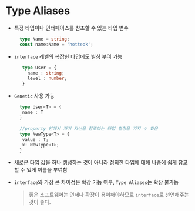 # Type Aliases

-  특정 타입이나 인터페이스를 참조할 수 있는 타입 변수

    ```ts
      type Name = string;
      const name:Name = 'hotteok';
    ```

- `interface` 레벨의 복잡한 타입에도 별칭 부여 가능
   ```ts
      type User = {
        name : string;
        level : number;
      }
   ```
- `Genetic` 사용 가능
   ```ts
     type User<T> = {
      name : T
     }

     //property 안에서 자기 자신을 참조하는 타입 별칭을 가지 수 있음
     type NewType<T> = {
      value : T;
      x: NewType<T>;
     }
   ```

 - 새로운 타입 값을 하나 생성하는 것이 아니라 정의한 타입에 대해 나중에 쉽게 참고할 수 있게 이름을 부여함

 - `interface`와 가장 큰 차이점은 확장 가능 여부, `Type Aliases`는 확장 불가능
   > 좋은 소프트웨어는 언제나 확장이 용이해야하므로 `interface`로 선언해주는 것이 좋다.